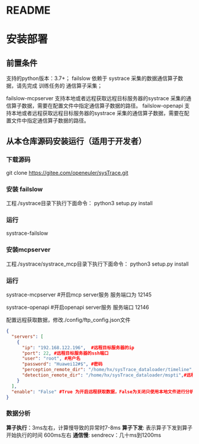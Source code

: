 # README

# 安装部署
## 前置条件
支持的python版本：3.7+；
failslow 依赖于 systrace 采集的数据通信算子数据，请先完成 训练任务的 通信算子采集；

failslow-mcpserver 支持本地或者远程获取远程目标服务器的systrace 采集的通信算子数据，需要在配置文件中指定通信算子数据的路径。
failslow-openapi 支持本地或者远程获取远程目标服务器的systrace 采集的通信算子数据，需要在配置文件中指定通信算子数据的路径。

## 从本仓库源码安装运行（适用于开发者）
### 下载源码
 git clone https://gitee.com/openeuler/sysTrace.git
### 安装 failslow
工程./systrace目录下执行下面命令：
python3 setup.py install
### 运行
systrace-failslow

### 安装mcpserver
工程./systrace/systrace_mcp目录下执行下面命令：
python3 setup.py install
### 运行
systrace-mcpserver #开启mcp server服务 服务端口为 12145

systrace-openapi #开启openapi server服务 服务端口 12146


配置远程获取数据，修改./config/ftp_config.json文件
~~~json
{
  "servers": [
    {
      "ip": "192.168.122.196",  #远程目标服务器的ip
      "port": 22, #远程目标服务器的ssh端口
      "user": "root", #用户名
      "password": "Huawei12#$", #密码
      "perception_remote_dir": "/home/hx/sysTrace_dataloader/timeline", #远程目标服务器systrace采集的timeline数据保存路径
      "detection_remote_dir": "/home/hx/sysTrace_dataloader/mspti",#远程目标服务器systrace采集的mspti数据保存路径
    }
  ],
  "enable": "False" #True 为开启远程获取数据，False为关闭只使用本地文件进行分析
}

~~~


### 数据分析
**算子执行**：3ms左右，计算慢导致的异常时7-8ms
**算子下发**: 表示算子下发到算子开始执行的时间 600ms左右
**通信慢**: sendrecv：几十ms到1200ms